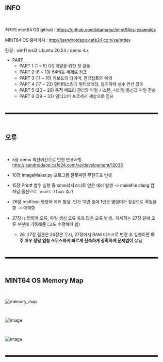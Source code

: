 ## INFO

<br>

저자의 mint64 OS github : https://github.com/kkamagui/mint64os-examples

MINT64 OS 홈페이지 : http://jsandroidapp.cafe24.com/xe/index

환경 : win11 wsl2 Ubuntu 20.04 / qemu 4.x

+ PART
  + PART 1 (1 ~ 5)   OS 개발을 위한 첫 걸음
  + PART 2 (6 ~ 10)  64비트 세계로 점프
  + PART 3 (11 ~ 16) 키보드와 타이머, 인터럽트와 예외
  + PART 4 (17 ~ 22) 멀티태스킹과 멀티쓰레딩, 동기화와 실수 연산 장치
  + PART 5 (23 ~ 28) 동적 메모리 관리와 파일 시스템, 시리얼 통신과 파일 전송
  + PART 6 (29 ~ 33) 멀티코어 프로세서 세상으로 점프

<br>
<hr style="border: 2px solid;">
<br>

## 오류

<br>

+ 5장 qemu 최신버전으로 인한 변경사항 http://jsandroidapp.cafe24.com/xe/development/12035

+ 10장 ImageMaker.py 프로그램 잘못짜면 무한루프 반복

+ 15장 Printf 함수 실행 중 xmm레지스터로 인한 에러 발생 -> makefile clang 컴파일 옵션으로 ```-msoft-float``` 추가

+ 26장 testfileio 명령어 에러 발생..인가 10번 중에 1번은 명령어가 정상으로 작동을 함 -> 애매함

+ 27장 ls 명령어 오류, 파일 생성 오류 등등 많은 오류 발생.. 자세히는 27장 끝에 오류 부분에 기록해둠 (코드 수정해야 함)

  + 26, 27장 결론은 26장은 무시, 27장에서 RAM 디스크로 변경 후 실행하면 **아주 매우 정말 엄청 스무스하게 빠르게 신속하게 정확하게 문제없이** 잘됨

<br>
<hr style="border: 2px solid;">
<br>

## MINT64 OS Memory Map

<br>

![memory_map](https://user-images.githubusercontent.com/52172169/203483722-5504a36a-f0ad-4f19-a11b-bd9a587018fa.png)

<br>

![image](https://user-images.githubusercontent.com/52172169/203499023-16f11474-a2cc-4e06-b2f4-01b37b107a70.png)

<br>

![image](https://user-images.githubusercontent.com/52172169/203925329-16d0d4a1-721b-40db-8814-598871adb966.png)

<br>
<hr style="border: 2px solid;">
<br>
